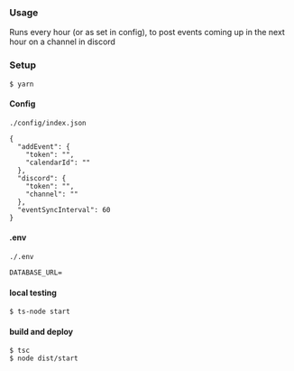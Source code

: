### Usage
Runs every hour (or as set in config), to post events coming up in the next hour on a channel in discord

### Setup
```
$ yarn
```
#### Config
`./config/index.json`

```
{
  "addEvent": {
    "token": "",
    "calendarId": ""
  },
  "discord": {
    "token": "",
    "channel": ""
  },
  "eventSyncInterval": 60
}

```
#### .env
`./.env`
```
DATABASE_URL=
```
#### local testing
```
$ ts-node start
```
#### build and deploy
```
$ tsc
$ node dist/start
```